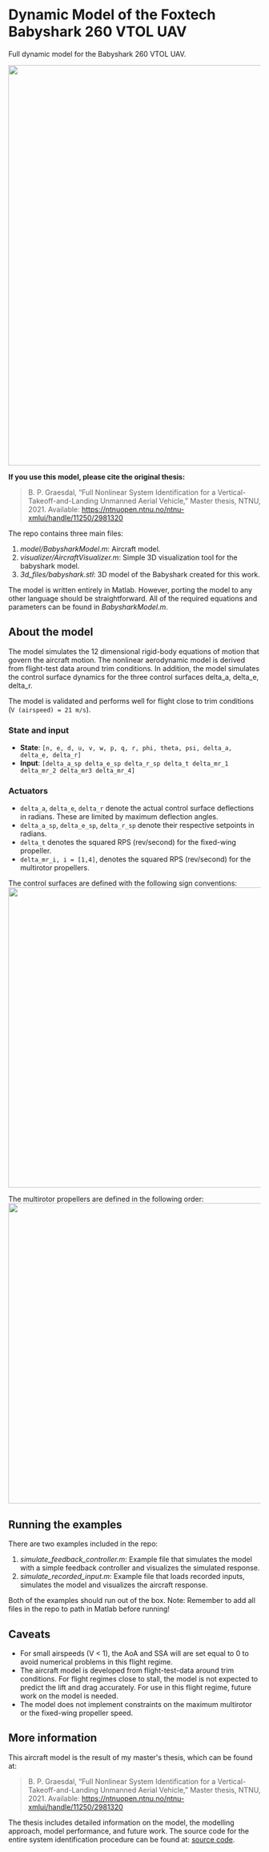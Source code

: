 # Dynamic Model of the Foxtech Babyshark 260 VTOL UAV
Full dynamic model for the Babyshark 260 VTOL UAV.

<img src="https://user-images.githubusercontent.com/35483844/139727366-eb39f3f5-01c7-4e4c-86a9-0f0902c28979.png" width="800">

**If you use this model, please cite the original thesis:**
> B. P. Graesdal, “Full Nonlinear System Identification for a Vertical-Takeoff-and-Landing Unmanned Aerial Vehicle,” Master thesis, NTNU, 2021. Available: https://ntnuopen.ntnu.no/ntnu-xmlui/handle/11250/2981320

The repo contains three main files:
1. *model/BabysharkModel.m*: Aircraft model.
2. *visualizer/AircraftVisualizer.m*: Simple 3D visualization tool for the babyshark model.
3. *3d_files/babyshark.stl*: 3D model of the Babyshark created for this work.

The model is written entirely in Matlab. However, porting the model to any other language should be straightforward. All of the required equations and parameters can be found in *BabysharkModel.m*.

## About the model
The model simulates the 12 dimensional rigid-body equations of motion that
govern the aircraft motion. The nonlinear aerodynamic model is
derived from flight-test data around trim conditions.
In addition, the model simulates the control surface dynamics for the
three control surfaces delta_a, delta_e, delta_r.

The model is validated and performs well for flight close to trim conditions (`V (airspeed) = 21 m/s`).

### State and input
* **State**: `[n, e, d, u, v, w, p, q, r, phi, theta, psi, delta_a, delta_e, delta_r]`
* **Input**: `[delta_a_sp delta_e_sp delta_r_sp delta_t delta_mr_1 delta_mr_2 delta_mr3 delta_mr_4]`

### Actuators
* `delta_a`, `delta_e`, `delta_r` denote the actual control surface
deflections in radians. These are limited by maximum deflection angles.
* `delta_a_sp`, `delta_e_sp`, `delta_r_sp` denote their respective setpoints
in radians.
* `delta_t` denotes the squared RPS (rev/second) for the fixed-wing propeller.
* `delta_mr_i, i = [1,4]`, denotes the squared RPS (rev/second) for the multirotor propellers.

The control surfaces are defined with the following sign conventions:
<img src="https://user-images.githubusercontent.com/35483844/139251373-e6deee3a-46ed-4fdf-b736-263ed808e8fa.jpg" width="600">

The multirotor propellers are defined in the following order:
<img src="https://user-images.githubusercontent.com/35483844/139251337-1b7a43ef-1670-4dc9-8ce9-1fa7a64ec2cd.jpg" width="600">

## Running the examples
There are two examples included in the repo:
1. *simulate_feedback_controller.m*: Example file that simulates the model with a simple feedback controller and visualizes the simulated response.
2. *simulate_recorded_input.m*: Example file that loads recorded inputs, simulates the model and visualizes the aircraft response.

Both of the examples should run out of the box. Note: Remember to add all files in the repo to path in Matlab before running!

## Caveats
* For small airspeeds (V < 1), the AoA and SSA will are set
equal to 0 to avoid numerical problems in this flight regime.
* The aircraft model is developed from flight-test-data around trim conditions. For flight regimes close to stall, the model is not expected to predict the lift and drag accurately. For use in this flight regime, future work on the model is needed.
* The model does not implement constraints on the maximum multirotor or the fixed-wing propeller speed.

## More information
This aircraft model is the result of my master's thesis, which can be found at:
> B. P. Graesdal, “Full Nonlinear System Identification for a Vertical-Takeoff-and-Landing Unmanned Aerial Vehicle,” Master thesis, NTNU, 2021. Available: https://ntnuopen.ntnu.no/ntnu-xmlui/handle/11250/2981320

The thesis includes detailed information on the model, the modelling approach, model performance, and future work. The source code for the entire system identification procedure can be found at: [source code](https://github.com/bernhardpg/vtol-system-identification).


